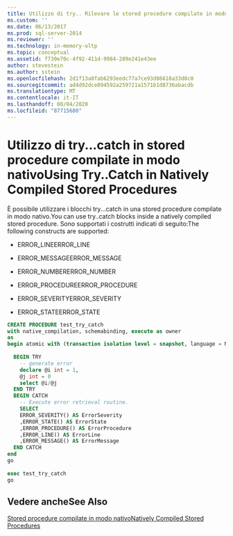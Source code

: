 ```yaml
---
title: Utilizzo di try.. Rilevare le stored procedure compilate in modo nativo | Microsoft Docs
ms.custom: ''
ms.date: 06/13/2017
ms.prod: sql-server-2014
ms.reviewer: ''
ms.technology: in-memory-oltp
ms.topic: conceptual
ms.assetid: f730e70c-4f92-411d-9984-289e241e43ee
author: stevestein
ms.author: sstein
ms.openlocfilehash: 2d1f13a8fab6293eedc77a7ce93d86618a33d8c0
ms.sourcegitcommit: ad4d92dce894592a259721a1571b1d8736abacdb
ms.translationtype: MT
ms.contentlocale: it-IT
ms.lasthandoff: 08/04/2020
ms.locfileid: "87715680"
---
```

# <a name="using-trycatch-in-natively-compiled-stored-procedures"></a><span data-ttu-id="0b339-102">Utilizzo di try...catch in stored procedure compilate in modo nativo</span><span class="sxs-lookup"><span data-stu-id="0b339-102">Using Try..Catch in Natively Compiled Stored Procedures</span></span>
  <span data-ttu-id="0b339-103">È possibile utilizzare i blocchi try...catch in una stored procedure compilate in modo nativo.</span><span class="sxs-lookup"><span data-stu-id="0b339-103">You can use try..catch blocks inside a natively compiled stored procedure.</span></span> <span data-ttu-id="0b339-104">Sono supportati i costrutti indicati di seguito:</span><span class="sxs-lookup"><span data-stu-id="0b339-104">The following constructs are supported:</span></span>  
  
-   <span data-ttu-id="0b339-105">ERROR_LINE</span><span class="sxs-lookup"><span data-stu-id="0b339-105">ERROR_LINE</span></span>  
  
-   <span data-ttu-id="0b339-106">ERROR_MESSAGE</span><span class="sxs-lookup"><span data-stu-id="0b339-106">ERROR_MESSAGE</span></span>  
  
-   <span data-ttu-id="0b339-107">ERROR_NUMBER</span><span class="sxs-lookup"><span data-stu-id="0b339-107">ERROR_NUMBER</span></span>  
  
-   <span data-ttu-id="0b339-108">ERROR_PROCEDURE</span><span class="sxs-lookup"><span data-stu-id="0b339-108">ERROR_PROCEDURE</span></span>  
  
-   <span data-ttu-id="0b339-109">ERROR_SEVERITY</span><span class="sxs-lookup"><span data-stu-id="0b339-109">ERROR_SEVERITY</span></span>  
  
-   <span data-ttu-id="0b339-110">ERROR_STATE</span><span class="sxs-lookup"><span data-stu-id="0b339-110">ERROR_STATE</span></span>  
  
```sql  
CREATE PROCEDURE test_try_catch  
with native_compilation, schemabinding, execute as owner   
as  
begin atomic with (transaction isolation level = snapshot, language = N'us_english')  
  
  BEGIN TRY  
    -- generate error  
    declare @i int = 1,  
    @j int = 0  
    select @i/@j  
  END TRY  
  BEGIN CATCH  
    -- Execute error retrieval routine.  
    SELECT  
    ERROR_SEVERITY() AS ErrorSeverity  
    ,ERROR_STATE() AS ErrorState  
    ,ERROR_PROCEDURE() AS ErrorProcedure  
    ,ERROR_LINE() AS ErrorLine  
    ,ERROR_MESSAGE() AS ErrorMessage  
  END CATCH  
end  
go  
  
exec test_try_catch  
go  
```  
  
## <a name="see-also"></a><span data-ttu-id="0b339-111">Vedere anche</span><span class="sxs-lookup"><span data-stu-id="0b339-111">See Also</span></span>  
 [<span data-ttu-id="0b339-112">Stored procedure compilate in modo nativo</span><span class="sxs-lookup"><span data-stu-id="0b339-112">Natively Compiled Stored Procedures</span></span>](../relational-databases/in-memory-oltp/natively-compiled-stored-procedures.md)  
  
  
